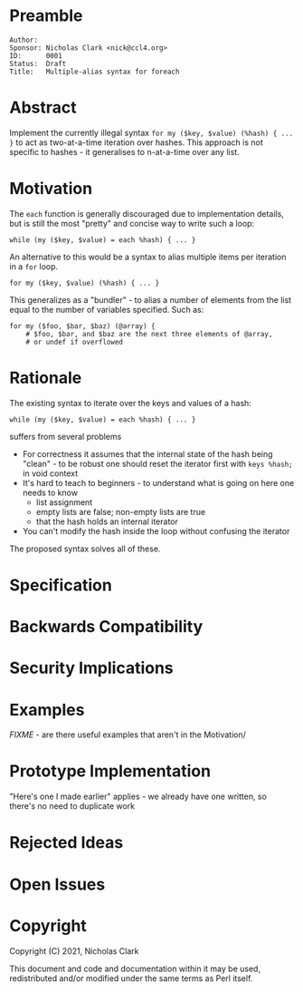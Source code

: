 # Preamble

    Author:
    Sponsor: Nicholas Clark <nick@ccl4.org>
    ID:      0001
    Status:  Draft
    Title:   Multiple-alias syntax for foreach

# Abstract

Implement the currently illegal syntax `for my ($key, $value) (%hash) { ... }` to act as two-at-a-time iteration over hashes. This approach is not specific to hashes - it generalises to n-at-a-time over any list.

# Motivation

The `each` function is generally discouraged due to implementation details, but is still the most "pretty" and concise way to write such a loop:

    while (my ($key, $value) = each %hash) { ... }

An alternative to this would be a syntax to alias multiple items per iteration in a `for` loop.

    for my ($key, $value) (%hash) { ... }

This generalizes as a "bundler" - to alias a number of elements from the list equal to the number of variables specified. Such as:

    for my ($foo, $bar, $baz) (@array) {
        # $foo, $bar, and $baz are the next three elements of @array,
        # or undef if overflowed

# Rationale

The existing syntax to iterate over the keys and values of a hash:

    while (my ($key, $value) = each %hash) { ... }

suffers from several problems

* For correctness it assumes that the internal state of the hash being "clean" - to be robust one should reset the iterator first with `keys %hash;` in void context
* It's hard to teach to beginners - to understand what is going on here one needs to know
  - list assignment
  - empty lists are false; non-empty lists are true
  - that the hash holds an internal iterator
* You can't modify the hash inside the loop without confusing the iterator

The proposed syntax solves all of these.

# Specification

# Backwards Compatibility

# Security Implications

# Examples

*FIXME* - are there useful examples that aren't in the Motivation/

# Prototype Implementation

"Here's one I made earlier" applies - we already have one written, so there's no need to duplicate work

# Rejected Ideas

# Open Issues


# Copyright

Copyright (C) 2021, Nicholas Clark

This document and code and documentation within it may be used, redistributed and/or modified under the same terms as Perl itself.
